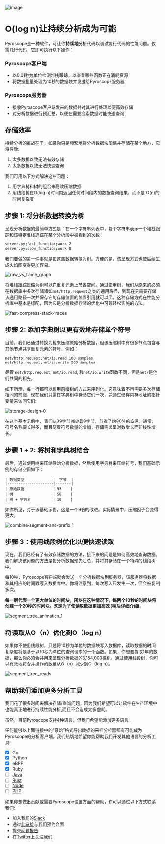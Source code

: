 ![image](https://user-images.githubusercontent.com/23323466/110414341-8ad0c000-8044-11eb-9628-7b24e50295b2.png)

# O(log n)让持续分析成为可能

Pyroscope是一种软件，可让你**持续地**分析代码以调试每行代码的性能问题。仅需几行代码，它即可执行以下操作： 

### Pyroscope客户端
- 以0.01秒为单位检测堆栈跟踪，以查看哪些函数正在消耗资源
- 将数据批量处理为10秒的数据块并发送给Pyroscope服务器

### Pyroscope服务器
- 接收Pyroscope客户端发来的数据并对其进行处理以便高效存储
- 对分析数据进行预汇总，以便在需要检索数据时能快速查询

## 存储效率

持续分析的挑战在于，如果你只是频繁地将分析数据块压缩并存储在某个地方，它将导致:
1.	太多数据以致无法有效存储
2.	太多数据以致无法快速查询

我们可用以下方式解决这些问题：
1.	用字典树和树的组合来高效压缩数据
2.	用线段树在O(log n)时间内返回任何时间段内的数据查询结果，而不是 O(n)的时间复杂度

## 步骤 1: 将分析数据转换为树

呈现分析数据的最简单方式是：在一个字符串列表中，每个字符串表示一个堆栈跟踪和该特定堆栈追踪在某个分析段中被看到的次数：

```bash
server.py;fast_function;work 2
server.py;slow_function;work 8
```

我们要做的第一件事就是把这些数据转换为树。方便的是，该呈现方式也使后续生成火焰图变得更加容易。

![raw_vs_flame_graph](https://user-images.githubusercontent.com/23323466/110378930-0f065180-800b-11eb-9357-71724bc7258c.gif)

将堆栈跟踪压缩为树可以在重复元素上节省空间。通过使用树，我们从原来的必须在数据库中多次存储诸如`net/http.request`之类的通用路径，到现在只需要存储该通用路径一次并保存它的存储位置的位置引用就可以了。这种存储方式在性能分析库中基本是标配，因为它是分析数据存储的优化中可最轻松实施的方法。

![fast-compress-stack-traces](https://user-images.githubusercontent.com/23323466/110227218-e109fb80-7eaa-11eb-81a8-cdf2b3944f1c.gif)

## 步骤 2: 添加字典树以更有效地存储单个符号

目前，我们已通过转换为树来压缩原始分析数据，但该压缩树中有很多节点包含与其他节点共享重复元素的符号，例如：

```
net/http.request;net/io.read 100 samples
net/http.request;net/io.write 200 samples
```

尽管 `net/http.request`, `net/io.read`, 和`net/io.write`函数不同，但是`net/`是他们共同的祖先。

如下所示，每一行都可以使用前缀树的方式来序列化。这意味着不再需要多次存储相同的前缀，现在我们只需在字典树中存储它们一次，并通过储存内存地址的指针变量来访问它们:

![storage-design-0](https://user-images.githubusercontent.com/23323466/110520399-446e7600-80c3-11eb-84e9-ecac7c0dbf23.gif)

在这个基本示例中，我们从39字节减少到8字节，节省了约80%的空间。通常，符号名称要长得多，而且随着符号数量的增加，存储需求呈对数增长而非线性增长。

## 步骤 1 + 2: 将树和字典树结合

最后，通过使用树来压缩原始分析数据，然后使用字典树来压缩符号，我们基础示例的存储空间如下：

```
| 数据类型             |  字节  |
|---------------------|-------|
| 原始数据             | 93    |
| 树                  | 58    |
| 树 + 字典树          | 10    |
```

如你所见，对于该基础示例，这是一个9倍的改进。实际情景中，压缩因子会变得更大。

![combine-segment-and-prefix_1](https://user-images.githubusercontent.com/23323466/110262208-ca75aa00-7f67-11eb-8f16-0572a4641ee1.gif)

## 步骤 3：使用线段树优化以便快速读取

现在，我们已经有了有效存储数据的方法，接下来的问题是如何高效地查询数据。我们解决该问题的方法是把分析数据预先汇总，并将其存储在一个特殊的线段树中。

每10秒，Pyroscope客户端就会发送一个分析数据块到服务器，该服务器将数据和其相应的时间戳写入数据库中。你将注意到，每次写入只发生一次，但会被复制多次。

**每一层代表一个更大单位的时间块，所以在这种情况下，每两个10秒的时间块将创建一个20秒的时间块。这是为了使读取数据更加高效 (稍后详细介绍)**。

![segment_tree_animation_1](https://user-images.githubusercontent.com/23323466/110259555-196a1200-7f5d-11eb-9223-218bb4b34c6b.gif)

## 将读取从O（n）优化到O（log n）

如果你不使用线段树，只是将10秒为单位的数据块写入数据库，读取数据的时间复杂度将是基于以10秒为单位的查询请求的一个函数。如果，你想要提取1年的数据，那么你必须合并用来呈现分析数据的3,154,000棵树。通过使用线段树，你可以有效地将合并操作的数量从O（n）减少到O（log n）。

![segment_tree_reads](https://user-images.githubusercontent.com/23323466/110277713-b98a6000-7f8a-11eb-942f-3a924a6e0b09.gif)


## 帮助我们添加更多分析工具

我们花了很多时间来解决存储/查询问题，因为我们希望可以让软件在生产环境中也能真正地进行持续性能分析,而且不会造成太多虚耗。

虽然，目前Pyroscope支持4种语言，但我们希望能添加更多语言。

任何能够以上面链接中的“原始”格式导出数据的采样分析器都有可能成为Pyroscope的分析客户端。我们热切地希望你能帮助我们开发其他语言的分析工具!


- [x] Go
- [x] Python
- [x] eBPF
- [x] Ruby
- [ ] [Java](https://github.com/pyroscope-io/pyroscope/issues/94)
- [ ] [Rust](https://github.com/pyroscope-io/pyroscope/issues/83#issuecomment-784947654)
- [ ] [Node](https://github.com/pyroscope-io/pyroscope/issues/8)
- [ ] [PHP](https://github.com/pyroscope-io/pyroscope/issues/30)

如果你想做出贡献或需要Pyroscope设置方面的帮助，你可以通过以下方式联系我们:
- 加入我们的[Slack](https://pyroscope.io/slack)
- 通过[此链接](https://pyroscope.io/setup-call)与我们预约会面
- 提交[问题报告](https://github.com/pyroscope-io/pyroscope/issues)
- 在[Twitter](https://twitter.com/PyroscopeIO)上关注我们
